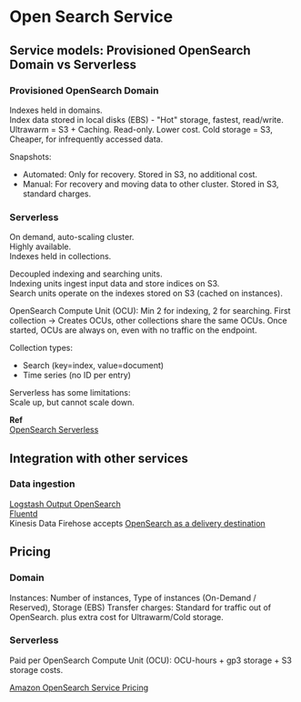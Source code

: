 # Open Search Service

## Service models: Provisioned OpenSearch Domain vs Serverless

### Provisioned OpenSearch Domain
Indexes held in domains.  
Index data stored in local disks (EBS) - "Hot" storage, fastest, read/write.
Ultrawarm = S3 + Caching. Read-only. Lower cost.
Cold storage = S3, Cheaper, for infrequently accessed data.

Snapshots: 
- Automated: Only for recovery. Stored in S3, no additional cost.
- Manual: For recovery and moving data to other cluster. Stored in S3, standard charges.

### Serverless
On demand, auto-scaling cluster.  
Highly available.  
Indexes held in collections.  

Decoupled indexing and searching units.  
Indexing units ingest input data and store indices on S3.  
Search units operate on the indexes stored on S3 (cached on instances).  

OpenSearch Compute Unit (OCU): Min 2 for indexing, 2 for searching.
First collection -> Creates OCUs, other collections share the same OCUs.
Once started, OCUs are always on, even with no traffic on the endpoint.

Collection types:
- Search (key=index, value=document)
- Time series (no ID per entry)

Serverless has some limitations:  
Scale up, but cannot scale down.

**Ref**  
[OpenSearch Serverless](https://docs.aws.amazon.com/opensearch-service/latest/developerguide/serverless-overview.html)


## Integration with other services

### Data ingestion
[Logstash Output OpenSearch](https://github.com/opensearch-project/logstash-output-opensearch)  
[Fluentd](https://docs.fluentd.org/output/opensearch)  
Kinesis Data Firehose accepts [OpenSearch as a delivery destination](https://docs.aws.amazon.com/firehose/latest/dev/create-destination.html#create-destination-opensearch-serverless)  



## Pricing

### Domain
Instances: Number of instances, Type of instances (On-Demand / Reserved), Storage (EBS)
Transfer charges: Standard for traffic out of OpenSearch.
plus extra cost for Ultrawarm/Cold storage.


### Serverless
Paid per OpenSearch Compute Unit (OCU): OCU-hours + gp3 storage + S3 storage costs.

[Amazon OpenSearch Service Pricing](https://aws.amazon.com/opensearch-service/pricing/)   



[]()  
[]()  
[]()  

